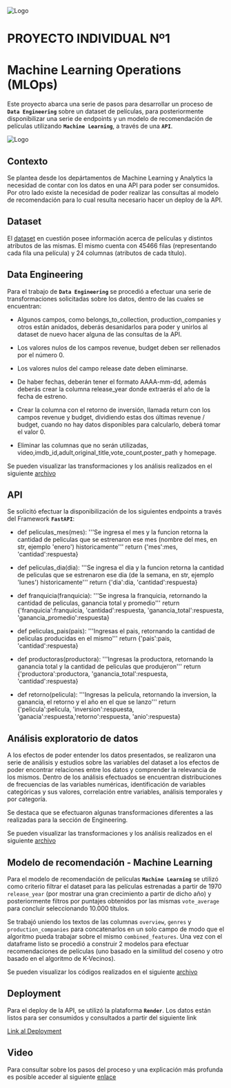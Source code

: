 ![Logo](https://blog.soyhenry.com/content/images/2021/02/HEADER-BLOG-NEGRO-01.jpg)

# PROYECTO INDIVIDUAL Nº1
# Machine Learning Operations (MLOps)

Este proyecto abarca una serie de pasos para desarrollar un proceso de **`Data Engineering`** sobre un dataset de películas, para posteriormente disponibilizar una serie de endpoints y un modelo de recomendación de películas utilizando **`Machine Learning`**, a través de una **`API`**.

![Logo](https://user-images.githubusercontent.com/67664604/217914153-1eb00e25-ac08-4dfa-aaf8-53c09038f082.png)

## Contexto

Se plantea desde los depártamentos de Machine Learning y Analytics la necesidad de contar con los datos en una API para poder ser consumidos.
Por otro lado existe la necesidad de poder realizar las consultas al modelo de recomendación para lo cual resulta necesario hacer un deploy de la API.

## Dataset

El [dataset](https://github.com/fedeandresg/1-proyecto-individual-MLOps/blob/main/movies_dataset.csv) en cuestión posee información acerca de películas y distintos atributos de las mismas. El mismo cuenta con 45466 filas (representando cada fila una película) y 24 columnas (atributos de cada título).

## Data Engineering

Para el trabajo de **`Data Engineering`** se procedió a efectuar una serie de transformaciones solicitadas sobre los datos, dentro de las cuales se encuentran:

- Algunos campos, como belongs_to_collection, production_companies y otros están anidados, deberás desanidarlos para poder y unirlos al dataset de nuevo hacer alguna de las consultas de la API.

- Los valores nulos de los campos revenue, budget deben ser rellenados por el número 0.

- Los valores nulos del campo release date deben eliminarse.

- De haber fechas, deberán tener el formato AAAA-mm-dd, además deberás crear la columna release_year donde extraerás el año de la fecha de estreno.

- Crear la columna con el retorno de inversión, llamada return con los campos revenue y budget, dividiendo estas dos últimas revenue / budget, cuando no hay datos disponibles para calcularlo, deberá tomar el valor 0.

- Eliminar las columnas que no serán utilizadas, video,imdb_id,adult,original_title,vote_count,poster_path y homepage.

Se pueden visualizar las transformaciones y los análisis realizados en el siguiente
[archivo](https://github.com/fedeandresg/1-proyecto-individual-MLOps/blob/main/movies_analysis_ETL.ipynb)

## API

Se solicitó efectuar la disponibilización de los siguientes endpoints a través del Framework **`FastAPI`**:

- def peliculas_mes(mes): '''Se ingresa el mes y la funcion retorna la cantidad de peliculas que se estrenaron ese mes (nombre del mes, en str, ejemplo 'enero') historicamente''' return {'mes':mes, 'cantidad':respuesta}

- def peliculas_dia(dia): '''Se ingresa el dia y la funcion retorna la cantidad de peliculas que se estrenaron ese dia (de la semana, en str, ejemplo 'lunes') historicamente''' return {'dia':dia, 'cantidad':respuesta}

- def franquicia(franquicia): '''Se ingresa la franquicia, retornando la cantidad de peliculas, ganancia total y promedio''' return {'franquicia':franquicia, 'cantidad':respuesta, 'ganancia_total':respuesta, 'ganancia_promedio':respuesta}

- def peliculas_pais(pais): '''Ingresas el pais, retornando la cantidad de peliculas producidas en el mismo''' return {'pais':pais, 'cantidad':respuesta}

- def productoras(productora): '''Ingresas la productora, retornando la ganancia total y la cantidad de peliculas que produjeron''' return {'productora':productora, 'ganancia_total':respuesta, 'cantidad':respuesta}

- def retorno(pelicula): '''Ingresas la pelicula, retornando la inversion, la ganancia, el retorno y el año en el que se lanzo''' return {'pelicula':pelicula, 'inversion':respuesta, 'ganacia':respuesta,'retorno':respuesta, 'anio':respuesta}

## Análisis exploratorio de datos

A los efectos de poder entender los datos presentados, se realizaron una serie de análisis y estudios sobre las variables del dataset a los efectos de poder encontrar relaciones entre los datos y comprender la relevancia de los mismos.
Dentro de los análisis efectuados se encuentran distribuciones de frecuencias de las variables numéricas, identificación de variables categóricas y sus valores, correlación entre variables, análisis temporales y por categoría.

Se destaca que se efectuaron algunas transformaciones diferentes a las realizadas para la sección de Engineering.

Se pueden visualizar las transformaciones y los análisis realizados en el siguiente
[archivo](https://github.com/fedeandresg/1-proyecto-individual-MLOps/blob/main/movies_EDA_ML.ipynb)

## Modelo de recomendación - Machine Learning

Para el modelo de recomendación de películas **`Machine Learning`** se utilizó como criterio filtrar el dataset para las películas estrenadas a partir de 1970 `release_year` (por mostrar una gran crecimiento a partir de dicho año) y posteriormente filtros por puntajes obtenidos por las mismas `vote_average` para concluir seleccionando 10.000 títulos.

Se trabajó uniendo los textos de las columnas `overview`, `genres` y `production_companies` para concatenarlos en un solo campo de modo que el algoritmo pueda trabajar sobre el mismo `combined_features`.
Una vez con el dataframe listo se procedió a construir 2 modelos para efectuar recomendaciones de películas (uno basado en la similitud del coseno y otro basado en el algoritmo de K-Vecinos).

Se pueden visualizar los códigos realizados en el siguiente
[archivo](https://github.com/fedeandresg/1-proyecto-individual-MLOps/blob/main/movies_EDA_ML.ipynb)

## Deployment

Para el deploy de la API, se utilizó la plataforma **`Render`**.
Los datos están listos para ser consumidos y consultados a partir del siguiente link

[Link al Deployment](https://deploy-proyecto-1-henry.onrender.com/docs#/)

## Video 

Para consultar sobre los pasos del proceso y una explicación más profunda es posible acceder al siguiente [enlace](https://drive.google.com/file/d/1kBU6kzLeiHwYWEY8Lq9puuHoVMvz1A5D/view?usp=sharing)